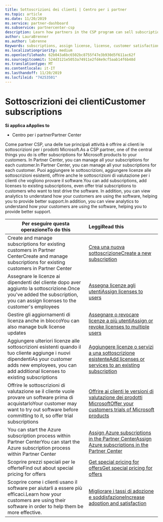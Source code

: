 ```yaml
---
title: Sottoscrizioni dei clienti | Centro per i partner
ms.topic: article
ms.date: 11/20/2019
ms.service: partner-dashboard
ms.subservice: partnercenter-csp
description: Learn how partners in the CSP program can sell subscriptions to customers and manage them through Partner Center.
author: LauraBrenner
ms.author: labrenne
Keywords: subscriptions, assign license, license, customer satisfaction, Azure subscriptions
ms.localizationpriority: medium
ms.openlocfilehash: 62b043a6bc6502bc8755f47e3b930d5f611ac62f
ms.sourcegitcommit: 524d3121e5053a74911e2fd4e9cf5aab14f6b48d
ms.translationtype: MT
ms.contentlocale: it-IT
ms.lasthandoff: 11/20/2019
ms.locfileid: "74253501"
---
```

# <a name="customer-subscriptions"></a><span data-ttu-id="b8ebf-104">Sottoscrizioni dei clienti</span><span class="sxs-lookup"><span data-stu-id="b8ebf-104">Customer subscriptions</span></span>

<span data-ttu-id="b8ebf-105">**Si applica a**</span><span class="sxs-lookup"><span data-stu-id="b8ebf-105">**Applies to**</span></span>

-  <span data-ttu-id="b8ebf-106">Centro per i partner</span><span class="sxs-lookup"><span data-stu-id="b8ebf-106">Partner Center</span></span>

<span data-ttu-id="b8ebf-107">Come partner CSP, una delle tue principali attività è offrire ai clienti le sottoscrizioni per i prodotti Microsoft.</span><span class="sxs-lookup"><span data-stu-id="b8ebf-107">As a CSP partner, one of the central things you do is offer subscriptions for Microsoft products to your customers.</span></span> <span data-ttu-id="b8ebf-108">In Partner Center, you can manage all your subscriptions for each customer.</span><span class="sxs-lookup"><span data-stu-id="b8ebf-108">In Partner Center, you can manage all your subscriptions for each customer.</span></span> <span data-ttu-id="b8ebf-109">Puoi aggiungere le sottoscrizioni, aggiungere licenze alle sottoscrizioni esistenti, offrire anche le sottoscrizioni di valutazione per i clienti che vogliono provare il software.</span><span class="sxs-lookup"><span data-stu-id="b8ebf-109">You can add subscriptions, add licenses to existing subscriptions, even offer trial subscriptions to customers who want to test drive the software.</span></span> <span data-ttu-id="b8ebf-110">In addition, you can view analytics to understand how your customers are using the software, helping you to provide better support.</span><span class="sxs-lookup"><span data-stu-id="b8ebf-110">In addition, you can view analytics to understand how your customers are using the software, helping you to provide better support.</span></span>

|<span data-ttu-id="b8ebf-111">**Per eseguire questa operazione**</span><span class="sxs-lookup"><span data-stu-id="b8ebf-111">**To do this**</span></span>   |<span data-ttu-id="b8ebf-112">**Leggi**</span><span class="sxs-lookup"><span data-stu-id="b8ebf-112">**Read this**</span></span>   |
|----------------------|:----------------------|
|<span data-ttu-id="b8ebf-113">Create and manage subscriptions for existing customers in Partner Center</span><span class="sxs-lookup"><span data-stu-id="b8ebf-113">Create and manage subscriptions for existing customers in Partner Center</span></span>|[<span data-ttu-id="b8ebf-114">Crea una nuova sottoscrizione</span><span class="sxs-lookup"><span data-stu-id="b8ebf-114">Create a new subscription</span></span>](create-a-new-subscription.md)|
|<span data-ttu-id="b8ebf-115">Assegnare le licenze ai dipendenti del cliente dopo aver aggiunto la sottoscrizione.</span><span class="sxs-lookup"><span data-stu-id="b8ebf-115">Once you've added the subscription, you can assign licenses to the customer's employees</span></span>  |[<span data-ttu-id="b8ebf-116">Assegna licenze agli utenti</span><span class="sxs-lookup"><span data-stu-id="b8ebf-116">Assign licenses to users</span></span>](assign-licenses-to-users.md)|
|<span data-ttu-id="b8ebf-117">Gestire gli aggiornamenti di licenza anche in blocco</span><span class="sxs-lookup"><span data-stu-id="b8ebf-117">You can also manage bulk license updates</span></span>   |[<span data-ttu-id="b8ebf-118">Assegnare o revocare licenze a più utenti</span><span class="sxs-lookup"><span data-stu-id="b8ebf-118">Assign or revoke licenses to multiple users</span></span>](bulk-license-provisioning-for-multiple-users.md)|
|<span data-ttu-id="b8ebf-119">Aggiungere ulteriori licenze alle sottoscrizioni esistenti quando il tuo cliente aggiunge i nuovi dipendenti</span><span class="sxs-lookup"><span data-stu-id="b8ebf-119">As your customer adds new employees, you can add additional licenses to existing subscriptions</span></span>   |[<span data-ttu-id="b8ebf-120">Aggiungere licenze o servizi a una sottoscrizione esistente</span><span class="sxs-lookup"><span data-stu-id="b8ebf-120">Add licenses or services to an existing subscription</span></span>](add-licenses-or-services-to-an-existing-subscription.md)|
|<span data-ttu-id="b8ebf-121">Offrire le sottoscrizioni di valutazione se il cliente vuole provare un software prima di acquistarlo</span><span class="sxs-lookup"><span data-stu-id="b8ebf-121">Your customer may want to try out software before committing to it, so offer trial subscriptions</span></span>    |[<span data-ttu-id="b8ebf-122">Offrire ai clienti le versioni di valutazione dei prodotti Microsoft</span><span class="sxs-lookup"><span data-stu-id="b8ebf-122">Offer your customers trials of Microsoft products</span></span>](offer-your-customers-trials-of-microsoft-products.md)|
|<span data-ttu-id="b8ebf-123">You can start the Azure subscription process within Partner Center</span><span class="sxs-lookup"><span data-stu-id="b8ebf-123">You can start the Azure subscription process within Partner Center</span></span>   |[<span data-ttu-id="b8ebf-124">Assign Azure subscriptions in the Partner Center</span><span class="sxs-lookup"><span data-stu-id="b8ebf-124">Assign Azure subscriptions in the Partner Center</span></span>](assign-azure-subscriptions.md)|
|<span data-ttu-id="b8ebf-125">Scoprire prezzi speciali per le offerte</span><span class="sxs-lookup"><span data-stu-id="b8ebf-125">Find out about special pricing for offers</span></span>   |[<span data-ttu-id="b8ebf-126">Get special pricing for offers</span><span class="sxs-lookup"><span data-stu-id="b8ebf-126">Get special pricing for offers</span></span>](get-special-pricing-for-offers.md)|
|<span data-ttu-id="b8ebf-127">Scoprire come i clienti usano il software per aiutarli a essere più efficaci.</span><span class="sxs-lookup"><span data-stu-id="b8ebf-127">Learn how your customers are using their software in order to help them be more effective.</span></span>   | [<span data-ttu-id="b8ebf-128">Migliorare i tassi di adozione e soddisfazione</span><span class="sxs-lookup"><span data-stu-id="b8ebf-128">Increase adoption and satisfaction</span></span>](increasing-adoption-and-satisfaction.md)   | 

































 

 



